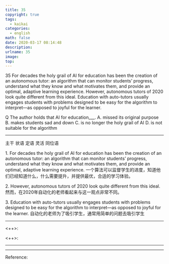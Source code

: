 ```yaml
---
title: 35
copyright: true
tags:
  - kaikai
categories:
  - english
math: false
date: 2020-03-17 08:14:48
description:
urlname: 35
image:
top:
---
```

<span id="inline-yellow">35</span>
For decades the holy grail of AI for education has been the creation of an autonomous tutor: an algorithm that can monitor students’ progress, understand what they know and what motivates them, and provide an optimal, adaptive learning experience. However, autonomous tutors of 2020 look quite different from this ideal. Education with auto-tutors usually engages students with problems designed to be easy for the algorithm to interpret—as opposed to joyful for the learner.


<span id="inline-blue">Q</span>
The author holds that AI for education___.
A. missed its original purpose
B. makes students sad and down
C. is no longer the holy grail of AI
D. is not suitable for the algorithm

---

<!--more-->

<span id="inline-toc"></span>


<span id="inline-yellow">主干</span>
<span id="inline-green">状语</span>
<span id="inline-red">定语</span>
<span id="inline-blue">灵活</span>
<span id="inline-purple">同位语</span>

<span id="inline-toc">1.</span>
<span id="inline-green">For decades</span> <span id="inline-yellow">the holy grail</span>  <span id="inline-red">of AI for education</span> <span id="inline-purple">has been the creation of an autonomous tutor</span>: an algorithm <span id="inline-red">that can monitor students’ progress, understand what they know and what motivates them, and provide an optimal, adaptive learning experience.</span> 
一个算法可以监督学生的进度，知道他们已经知道什么，什么需要提升，并提供最优，合适的学习体验。

<span id="inline-toc">2.</span>
However, autonomous tutors of 2020 look quite different from this ideal. 
然而，在2020年自动化的老师看起来与这一观点非常不同。

<span id="inline-toc">3.</span> 
Education with auto-tutors usually engages students with problems designed to be easy for the algorithm to interpret—as opposed to joyful for the learner.
自动化的老师为了吸引学生，通常用简单的问题去吸引学生



---

<span id="inline-green"><++></span>:


<span id="inline-green"><++></span>:


---



---
Reference:

